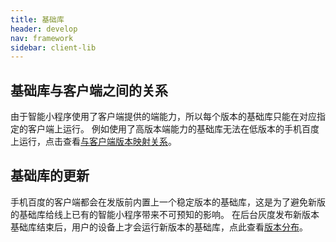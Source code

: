 ```yaml
---
title: 基础库
header: develop
nav: framework
sidebar: client-lib
---
```


基础库与客户端之间的关系
-----

由于智能小程序使用了客户端提供的端能力，所以每个版本的基础库只能在对应指定的客户端上运行。
例如使用了高版本端能力的基础库无法在低版本的手机百度上运行，点击查看<a href="https://smartprogram.baidu.com/docs/develop/swan/shine/">与客户端版本映射关系</a>。



基础库的更新
-----
手机百度的客户端都会在发版前内置上一个稳定版本的基础库，这是为了避免新版的基础库给线上已有的智能小程序带来不可预知的影响。
在后台灰度发布新版本基础库结束后，用户的设备上才会运行新版本的基础库，点此查看<a href="https://smartprogram.baidu.com/docs/develop/swan/version/">版本分布</a>。
